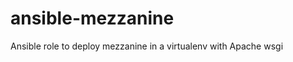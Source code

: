 ansible-mezzanine
=================

Ansible role to deploy mezzanine in a virtualenv with Apache wsgi 
